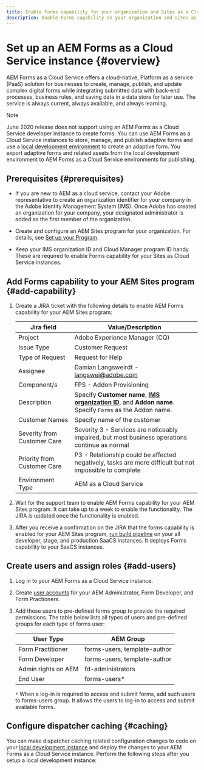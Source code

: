 ```yaml
---
title: Enable Forms capability for your organization and Sites as a Cloud Service instances 
description: Enable Forms capability on your organization and sites as a Cloud Service instance
---
```


# Set up an AEM Forms as a Cloud Service instance {#overview}

AEM Forms as a Cloud Service offers a cloud-native, Platform as a service (PaaS) solution for businesses to create, manage, publish, and update complex digital forms while integrating submitted data with back-end processes, business rules, and saving data in a data store for later use. The service is always current, always available, and always learning. 

>[!NOTE]
>
> June 2020 release does not support using an AEM Forms as a Cloud Service developer instance to create forms. You can use AEM Forms as a Cloud Service instances to store, manage, and publish adaptive forms and use a [local development environment](setup-local-development-environment.md) to create an adaptive form. You export adaptive forms and related assets from the local development environment to AEM Forms as a Cloud Service environments for publishing.


## Prerequisites {#prerequisites}

* If you are new to AEM as a cloud service, contact your Adobe representative to create an organization identifier for your company in the Adobe Identity Management System (IMS). Once Adobe has created an organization for your company, your designated administrator is added as the first member of the organization.

* Create and configure an AEM Sites program for your organization. For details, see [Set up your Program](https://docs.adobe.com/content/help/en/experience-manager-cloud-manager/using/getting-started/setting-up-program.html).

* Keep your IMS organization ID and Cloud Manager program ID handy. These are required to enable Forms capability for your Sites as Cloud Service instances.


## Add Forms capability to your AEM Sites program {#add-capability}

1. Create a JIRA ticket with the following details to enable AEM Forms capability for your AEM Sites program:

    | Jira field  | Value/Description  |
    |---|---|
    | Project | Adobe Experience Manager (CQ) |
    | Issue Type | Customer Request|
    | Type of Request | Request for Help |
    | Assignee | Damian Langsweirdt - langswei@adobe.com|
    | Component/s | FPS - Addon Provisioning |
    | Description  | Specify **Customer name**, **[IMS organization ID](https://docs.adobe.com/content/help/en/core-services/interface/manage-users-and-products/organizations.html#concept_EA8AEE5B02)**, and **Addon name**. Specify `Forms` as the Addon name.|
    | Customer Names | Specify name of the customer|
    | Severity from Customer Care | Severity 3 - Services are noticeably impaired, but most business operations continue as normal|
    | Priority from Customer Care | P3 - Relationship could be affected negatively, tasks are more difficult but not impossible to complete |
    | Environment Type | AEM as a Cloud Service |

1. Wait for the support team to enable AEM Forms capability for your AEM Sites program. It can take up to a week to enable the functionality. The JIRA is updated once the functionality is enabled. 

1. After you receive a confirmation on the JIRA that the forms capability is enabled for your AEM Sites program, [run build pipeline](https://docs.adobe.com/content/help/en/experience-manager-cloud-manager/using/how-to-use/deploying-code.html) on your all developer, stage, and production SaaCS instances. It deploys Forms capability to your SaaCS instances.

## Create users and assign roles {#add-users}

1. Log in to your AEM Forms as a Cloud Service instance.  
1. Create [user accounts](https://docs.adobe.com/content/help/en/experience-manager-65/forms/administrator-help/setup-organize-users/adding-configuring-users.html) for your AEM Administrator, Form Developer, and Form Practioners.
1. Add these users to pre-defined forms group to provide the required permissions. The table below lists all types of users and pre-defined groups for each type of forms user:
  
    | User Type | AEM Group |
    |---|---|
    | Form Practitioner  | forms-users, template-author  |
    | Form Developer | forms-users, template-author |
    | Admin rights on AEM |  fd-administrators|
    | End User| forms-users*  |

    `*` When a log-in is required to access and submit forms, add such users to  forms-users group. It allows the users to log-in to access and submit available forms.

## Configure dispatcher caching {#caching}

You can make dispatcher caching related configuration changes to code on your [local development instance](setup-local-development-environment.md) and deploy the changes to your AEM Forms as a Cloud Service instance. Perform the following steps after you setup a local development instance:

